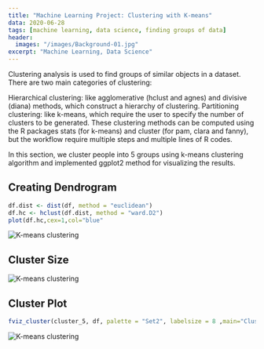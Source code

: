 ```yaml
---
title: "Machine Learning Project: Clustering with K-means"
data: 2020-06-28
tags: [machine learning, data science, finding groups of data]
header:
  images: "/images/Background-01.jpg"
excerpt: "Machine Learning, Data Science"
---
```

Clustering analysis is used to find groups of similar objects in a dataset. There are two main categories of clustering:

Hierarchical clustering: like agglomerative (hclust and agnes) and divisive (diana) methods, which construct a hierarchy of clustering.
Partitioning clustering: like k-means, which require the user to specify the number of clusters to be generated.
These clustering methods can be computed using the R packages stats (for k-means) and cluster (for pam, clara and fanny), but the workflow require multiple steps and multiple lines of R codes.

In this section, we cluster people into 5 groups using k-means clustering algorithm and implemented ggplot2 method for visualizing the results.


## Creating Dendrogram
```r
df.dist <- dist(df, method = "euclidean")
df.hc <- hclust(df.dist, method = "ward.D2")
plot(df.hc,cex=1,col="blue"
```
<img src="{{ site.url }}{{ site.baseurl }}/images/clusteringwithkmean/Dendrogram.png" alt="K-means clustering">


## Cluster Size
<img src="{{ site.url }}{{ site.baseurl }}/images/clusteringwithkmean/Clustersize.png" alt="K-means clustering">


## Cluster Plot
```r
fviz_cluster(cluster_5, df, palette = "Set2", labelsize = 8 ,main="Cluster Plot", ggtheme = theme_minimal())
```
<img src="{{ site.url }}{{ site.baseurl }}/images/clusteringwithkmean/ClusterPlot.png" alt="K-means clustering">
